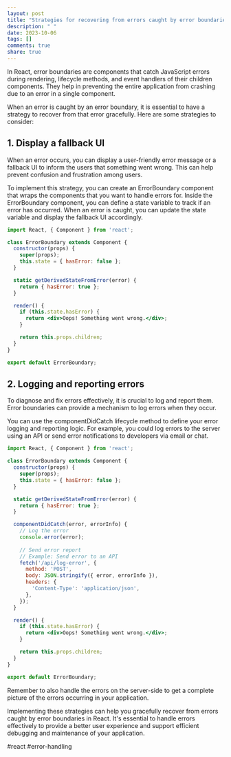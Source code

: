 ```yaml
---
layout: post
title: "Strategies for recovering from errors caught by error boundaries in React"
description: " "
date: 2023-10-06
tags: []
comments: true
share: true
---
```


In React, error boundaries are components that catch JavaScript errors during rendering, lifecycle methods, and event handlers of their children components. They help in preventing the entire application from crashing due to an error in a single component.

When an error is caught by an error boundary, it is essential to have a strategy to recover from that error gracefully. Here are some strategies to consider:

## 1. Display a fallback UI

When an error occurs, you can display a user-friendly error message or a fallback UI to inform the users that something went wrong. This can help prevent confusion and frustration among users.

To implement this strategy, you can create an ErrorBoundary component that wraps the components that you want to handle errors for. Inside the ErrorBoundary component, you can define a state variable to track if an error has occurred. When an error is caught, you can update the state variable and display the fallback UI accordingly.

```jsx
import React, { Component } from 'react';

class ErrorBoundary extends Component {
  constructor(props) {
    super(props);
    this.state = { hasError: false };
  }

  static getDerivedStateFromError(error) {
    return { hasError: true };
  }

  render() {
    if (this.state.hasError) {
      return <div>Oops! Something went wrong.</div>;
    }

    return this.props.children;
  }
}

export default ErrorBoundary;
```

## 2. Logging and reporting errors

To diagnose and fix errors effectively, it is crucial to log and report them. Error boundaries can provide a mechanism to log errors when they occur.

You can use the componentDidCatch lifecycle method to define your error logging and reporting logic. For example, you could log errors to the server using an API or send error notifications to developers via email or chat.

```jsx
import React, { Component } from 'react';

class ErrorBoundary extends Component {
  constructor(props) {
    super(props);
    this.state = { hasError: false };
  }

  static getDerivedStateFromError(error) {
    return { hasError: true };
  }

  componentDidCatch(error, errorInfo) {
    // Log the error
    console.error(error);
    
    // Send error report
    // Example: Send error to an API
    fetch('/api/log-error', {
      method: 'POST',
      body: JSON.stringify({ error, errorInfo }),
      headers: {
        'Content-Type': 'application/json',
      },
    });
  }

  render() {
    if (this.state.hasError) {
      return <div>Oops! Something went wrong.</div>;
    }

    return this.props.children;
  }
}

export default ErrorBoundary;
```

Remember to also handle the errors on the server-side to get a complete picture of the errors occurring in your application.

Implementing these strategies can help you gracefully recover from errors caught by error boundaries in React. It's essential to handle errors effectively to provide a better user experience and support efficient debugging and maintenance of your application.

#react #error-handling